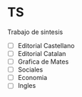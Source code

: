 # TS
Trabajo de sintesis

- [ ] Editorial Castellano
- [ ] Editorial Catalan
- [ ] Grafica de Mates
- [ ] Sociales
- [ ] Economia
- [ ] Ingles
